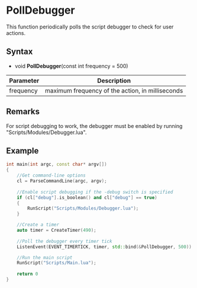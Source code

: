 # PollDebugger

This function periodically polls the script debugger to check for user actions.

## Syntax

- void **PollDebugger**(const int frequency = 500)

| Parameter | Description |
|---|---|
| frequency | maximum frequency of the action, in milliseconds |


## Remarks

For script debugging to work, the debugger must be enabled by running "Scripts/Modules/Debugger.lua".

## Example

```c++
int main(int argc, const char* argv[])
{
    //Get command-line options
    cl = ParseCommandLine(argc, argv);
    
    //Enable script debugging if the -debug switch is specified
    if (cl["debug"].is_boolean() and cl["debug"] == true)
    {
        RunScript("Scripts/Modules/Debugger.lua");
    }

    //Create a timer
    auto timer = CreateTimer(490);
    
    //Poll the debugger every timer tick
    ListenEvent(EVENT_TIMERTICK, timer, std::bind(&PollDebugger, 500))

    //Run the main script
    RunScript("Scripts/Main.lua");
    
    return 0
}
```
